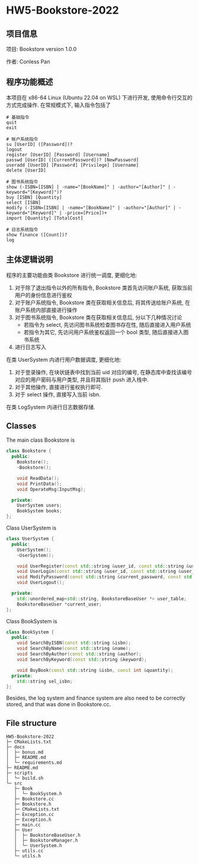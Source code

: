 # HW5-Bookstore-2022

## 项目信息

项目: Bookstore version 1.0.0

作者: Conless Pan

## 程序功能概述

本项目在 x86-64 Linux (Ubuntu 22.04 on WSL) 下进行开发, 使用命令行交互的方式完成操作. 在常规模式下, 输入指令包括了
```
# 基础指令
quit
exit

# 帐户系统指令
su [UserID] ([Password])?
logout
register [UserID] [Password] [Username]
passwd [UserID] ([CurrentPassword])? [NewPassword]
useradd [UserID] [Password] [Privilege] [Username]
delete [UserID]

# 图书系统指令
show (-ISBN=[ISBN] | -name="[BookName]" | -author="[Author]" | -keyword="[Keyword]")?
buy [ISBN] [Quantity]
select [ISBN]
modify (-ISBN=[ISBN] | -name="[BookName]" | -author="[Author]" | -keyword="[Keyword]" | -price=[Price])+
import [Quantity] [TotalCost]

# 日志系统指令
show finance ([Count])?
log
```

## 主体逻辑说明

程序的主要功能由类 Bookstore 进行统一调度, 更细化地:
1. 对于除了退出指令以外的所有指令, Bookstore 类首先访问账户系统, 获取当前用户的身份信息进行鉴权
2. 对于账户系统指令, Bookstore 类在获取相关信息后, 将其传送给账户系统, 在账户系统内部直接进行操作
3. 对于图书系统指令, Bookstore 类在获取相关信息后, 分以下几种情况讨论
   - 若指令为 select, 先访问图书系统检查图书存在性, 随后直接进入用户系统
   - 若指令为其它, 先访问用户系统鉴权返回一个 bool 类型, 随后直接进入图书系统
4. 进行日志写入

在类 UserSystem 内进行用户数据调度, 更细化地:
1. 对于登录操作, 在块状链表中找到当前 uid 对应的编号, 在静态库中查找该编号对应的用户密码与用户类型, 并且将其指针 push 进入栈中.
2. 对于其他操作, 直接进行鉴权执行即可.
3. 对于 select 操作, 直接写入当前 isbn.

在类 LogSystem 内进行日志数据存储.


## Classes

The main class Bookstore is 

```cpp
class Bookstore {
  public:
    Bookstore();
    ~Bookstore();

    void ReadData();
    void PrintData();
    void OperateMsg(InputMsg);

  private:
    UserSystem users;
    BookSystem books;
};
```

Class UserSystem is 

```cpp
class UserSystem {
  public:
    UserSystem();
    ~UserSystem();

    void UserRegister(const std::string &user_id, const std::string &user_password, const std::string &user_name);
    void UserLogin(const std::string &user_id, const std::string &user_password);
    void ModifyPassword(const std::string &current_password, const std::string &new_password);
    void UserLogout();

  private:
    std::unordered_map<std::string, BookstoreBaseUser *> user_table;
    BookstoreBaseUser *current_user;
};
```

Class BookSystem is

```cpp
class BookSystem {
  public:
    void SearchByISBN(const std::string &isbn);
    void SearchByName(const std::string &name);
    void SearchByAuthor(const std::string &author);
    void SearchByKeyword(const std::string &keyword);

    void BuyBook(const std::string &isbn, const int &quantity);
  private:
    std::string sel_isbn;
};
```

Besides, the log system and finance system are also need to be correctly stored, and that was done in Bookstore.cc.

## File structure

```
HW5-Bookstore-2022
├─ CMakeLists.txt
├─ docs
│  ├─ bonus.md
│  ├─ README.md
│  └─ requirements.md
├─ README.md
├─ scripts
│  └─ build.sh
└─ src
   ├─ Book
   │  └─ BookSystem.h
   ├─ Bookstore.cc
   ├─ Bookstore.h
   ├─ CMakeLists.txt
   ├─ Exception.cc
   ├─ Exception.h
   ├─ main.cc
   ├─ User
   │  ├─ BookstoreBaseUser.h
   │  ├─ BookstoreManager.h
   │  └─ UserSystem.h
   ├─ utils.cc
   └─ utils.h
```
